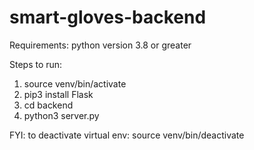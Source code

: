 # smart-gloves-backend

Requirements: python version 3.8 or greater 

Steps to run:
1) source venv/bin/activate
2)  pip3 install Flask
3)  cd backend
4)  python3 server.py

FYI: to deactivate virtual env: source venv/bin/deactivate
